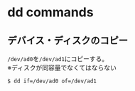 # dd commands

## デバイス・ディスクのコピー

`/dev/ad0`を`/dev/ad1`にコピーする。  
※ディスクが同容量でなくてはならない

```shell
$ dd if=/dev/ad0 of=/dev/ad1
```